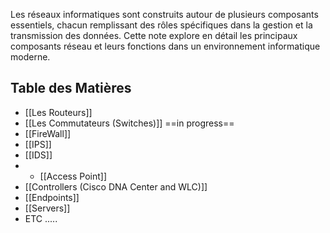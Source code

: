Les réseaux informatiques sont construits autour de plusieurs composants essentiels, chacun remplissant des rôles spécifiques dans la gestion et la transmission des données. Cette note explore en détail les principaux composants réseau et leurs fonctions dans un environnement informatique moderne.

## Table des Matières

- [[Les Routeurs]]
- [[Les Commutateurs (Switches)]] ==in progress==
- [[FireWall]]
- [[IPS]]
- [[IDS]]
- - [[Access Point]]
- [[Controllers (Cisco DNA Center and WLC)]]
- [[Endpoints]]
- [[Servers]]
- ETC .....